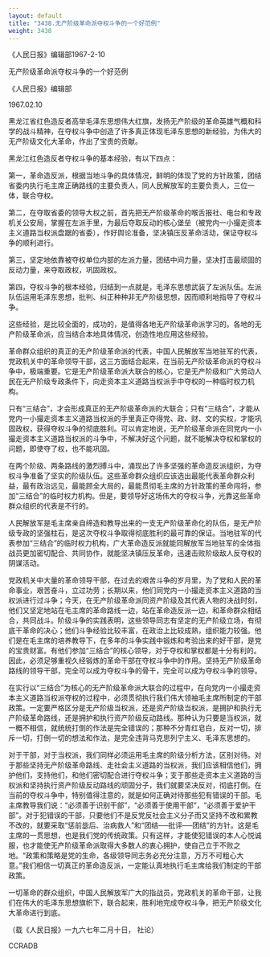 ```yaml
---
layout: default
title: "3438.无产阶级革命派夺权斗争的一个好范例"
weight: 3438
---
```


《人民日报》编辑部1967-2-10

无产阶级革命派夺权斗争的一个好范例

《人民日报》编辑部

1967.02.10

黑龙江省红色造反者高举毛泽东思想伟大红旗，发扬无产阶级的革命英雄气概和科学的战斗精神，在夺权斗争中创造了许多真正体现毛泽东思想的新经验，为伟大的无产阶级文化大革命，作出了宝贵的贡献。

黑龙江红色造反者夺权斗争的基本经验，有以下四点：

第一，革命造反派，根据当地斗争的具体情况，鲜明的体现了党的方针政策，团结省委内执行毛主席正确路线的主要负责人，同人民解放军的主要负责人，三位一体，联合夺权。

第二，在夺取省委的领导大权之前，首先把无产阶级革命的喉舌报社、电台和专政机关公安局，掌握在左派手里，为最后夺取反动的核心堡垒（被党内一小撮走资本主义道路当权派盘踞的省委），作好舆论准备，坚决镇压反革命活动，保证夺权斗争的顺利进行。

第三，坚定地依靠被夺权单位内部的左派力量，团结中间力量，坚决打击最顽固的反动力量，来夺取政权，巩固政权。

第四，夺权斗争的根本经验，归结到一点就是，毛泽东思想武装了左派队伍。左派队伍运用毛泽东思想，批判、纠正种种非无产阶级思想，因而顺利地指导了夺权斗争。

这些经验，是比较全面的，成功的，是值得各地无产阶级革命派学习的。各地的无产阶级革命派，应当结合本地具体情况，创造性地应用这些经验。

革命群众组织的真正的无产阶级革命派的代表，中国人民解放军当地驻军的代表，党政机关中的革命领导干部，这三方面结合起来，在当前无产阶级革命派的夺权斗争中，极端重要。它是无产阶级革命派大联合的核心，它是无产阶级和广大劳动人民在无产阶级专政条件下，向走资本主义道路当权派手中夺权的一种临时权力机构。

只有“三结合”，才会形成真正的无产阶级革命派的大联合；只有“三结合”，才能从党内一小撮走资本主义道路当权派的手里真正夺得党、政、财、文的实权，才能巩固政权，获得夺权斗争的彻底胜利。可以肯定地说，无产阶级革命派在同党内一小撮走资本主义道路当权派的斗争中，不解决好这个问题，就不能解决夺权和掌权的问题，即使夺了权，也不能巩固。

在两个阶级、两条路线的激烈搏斗中，涌现出了许多坚强的革命造反派组织，为夺权斗争准备了坚实的阶级队伍。这些革命群众组织应该选出最能代表革命群众利益，最有政治远见，最能顾全大局的，最能贯彻毛主席的方针政策的革命闯将，参加“三结合”的临时权力机构。但是，要领导好这场伟大的夺权斗争，光靠这些革命群众组织的代表是不行的。

人民解放军是毛主席亲自缔造和教导出来的一支无产阶级革命化的队伍，是无产阶级专政的坚强柱石，是这次夺权斗争取得彻底胜利的最可靠的保证。当地驻军的代表参加“三结合”的临时权力机构，广大革命造反派就能同解放军当地驻军的全体指战员更加密切配合、共同协作，就能坚决镇压反革命，迅速击败阶级敌人反夺权的阴谋活动。

党政机关中大量的革命领导干部，在过去的艰苦斗争的岁月里，为了党和人民的革命事业，艰苦奋斗，立过功劳；长期以来，他们同党内一小撮走资本主义道路的当权派进行过斗争；今天，在无产阶级革命派同资产阶级及其代表人物的决战时刻，他们又坚定地站在毛主席的革命路线一边，站在革命造反派一边，和革命群众相结合，共同战斗。阶级斗争的实践表明，这些领导同志有坚定的无产阶级立场，有彻底干革命的决心；他们斗争经验比较丰富，在政治上比较成熟，组织能力较强。他们是在毛主席的培养教导下，在多年的斗争实践中锻炼和考验出来的好干部，是党的宝贵财富。有他们参加“三结合”的核心领导，对于夺权和掌权都是十分有利的。因此，必须足够重视久经锻炼的革命干部在夺权斗争中的作用。坚持无产阶级革命路线的领导干部，完全可以成为夺权斗争的骨干，完全可以成为夺权斗争的领导。

在实行以“三结合”为核心的无产阶级革命派大联合的过程中，在向党内一小撮走资本主义道路当权派夺权的过程中，必须贯彻执行我们伟大领袖毛主席所制定的干部政策。一定要严格区分是无产阶级当权派，还是资产阶级当权派，是拥护和执行无产阶级革命路线，还是拥护和执行资产阶级反动路线。那种认为只要是当权派，就一概不相信，就统统打倒的作法是完全错误的；那种不分青红皂白，反对一切，排斥一切，打倒一切的想法和作法，是完全违背马克思列宁主义、毛泽东思想的。

对于干部，对于当权派，我们同样必须运用毛主席的阶级分析方法，区别对待。对于那些坚持无产阶级革命路线、走社会主义道路的当权派，我们应该相信他们，拥护他们，支持他们，和他们密切配合进行夺权斗争；支于那些走资本主义道路的当权派和坚持执行资产阶级反动路线的顽固分子，我们就要坚决反对，彻底打倒。在当前的夺权斗争中，特别值得注意的，就是如何正确对待那些犯有错误的干部。毛主席教导我们说：“必须善于识别干部”，“必须善于使用干部”，“必须善于爱护干部”。对于犯错误的干部，只要他们不是反党反社会主义分子而又坚持不改和累教不改的，就要采取“惩前毖后、治病救人”和“团结──批评──团结”的方针。这是毛主席的一贯思想，也是我们党的传统政策。只有这样，才能使犯错误的本人心悦诚服，也才能使无产阶级革命派取得大多数人的衷心拥护，使自己立于不败之地。“政策和策略是党的生命，各级领导同志务必充分注意，万万不可粗心大意。”我们相信一切真正的革命造反派，一定能认真地执行毛主席给我们制定的干部政策。

一切革命的群众组织，中国人民解放军广大的指战员，党政机关的革命干部，让我们在伟大的毛泽东思想旗帜下，联合起来，胜利地完成夺权斗争，把无产阶级文化大革命进行到底。

（载《人民日报》一九六七年二月十日， 社论）

CCRADB

